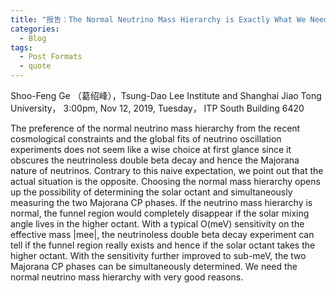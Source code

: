 ```yaml
---
title: "报告：The Normal Neutrino Mass Hierarchy is Exactly What We Need!"
categories:
  - Blog
tags:
  - Post Formats
  - quote
---
```


Shoo-Feng Ge （葛绍峰），Tsung-Dao Lee Institute and Shanghai Jiao Tong University， 3:00pm, Nov 12, 2019, Tuesday， ITP South Building 6420

The preference of the normal neutrino mass hierarchy from the recent cosmological constraints and the global fits of neutrino oscillation experiments does not seem like a wise choice at first glance since it obscures the neutrinoless double beta decay and hence the Majorana nature of neutrinos. Contrary to this naive expectation, we point out that the actual situation is the opposite. Choosing the normal mass hierarchy opens up the possibility of determining the solar octant and simultaneously measuring the two Majorana CP phases. If the neutrino mass hierarchy is normal, the funnel region would completely disappear if the solar mixing angle lives in the higher octant. With a typical O(meV) sensitivity on the effective mass |mee|, the neutrinoless double beta decay experiment can tell if the funnel region really exists and hence if the solar octant takes the higher octant. With the sensitivity further improved to sub-meV, the two Majorana CP phases can be simultaneously determined. We need the normal neutrino mass hierarchy with very good reasons. 
